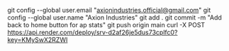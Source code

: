 git config --global user.email "axionindustries.official@gmail.com"
git config --global user.name "Axion Industries"
git add .
git commit -m "Add back to home button for ap stats"
git push origin main
curl -X POST https://api.render.com/deploy/srv-d2af26je5dus73cplfc0?key=KMySwX2RZWI